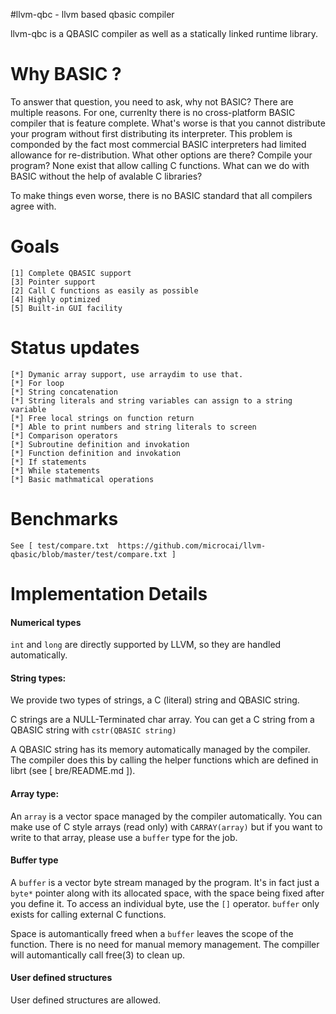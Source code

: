 #llvm-qbc - llvm based qbasic compiler

llvm-qbc is a QBASIC compiler as well as a statically linked runtime library.

# Why BASIC ?

To answer that question, you need to ask, why not BASIC? There are multiple reasons.
For one, currenlty there is no cross-platform BASIC compiler that is feature complete.
What's worse is that you cannot distribute your program without first
distributing its interpreter. This problem is componded by the fact most commercial BASIC interpreters had limited
allowance for re-distribution. What other options are there? Compile your program? None exist that allow calling C functions. What can we do with BASIC without the help of avalable C libraries?

To make things even worse, there is no BASIC standard that all compilers agree with.

# Goals
	[1] Complete QBASIC support
	[3] Pointer support
	[2] Call C functions as easily as possible
	[4] Highly optimized
	[5] Built-in GUI facility

# Status updates
	[*] Dymanic array support, use arraydim to use that.
	[*] For loop
	[*] String concatenation
	[*] String literals and string variables can assign to a string variable
	[*] Free local strings on function return
	[*] Able to print numbers and string literals to screen
	[*] Comparison operators
	[*] Subroutine definition and invokation
	[*] Function definition and invokation
	[*] If statements
	[*] While statements
	[*] Basic mathmatical operations

# Benchmarks
	See [ test/compare.txt  https://github.com/microcai/llvm-qbasic/blob/master/test/compare.txt ]
	
# Implementation Details

#### Numerical types

`int` and `long` are directly supported by LLVM, so they are handled automatically.

#### String types:

We provide two types of strings, a C (literal) string and QBASIC string.

C strings are a NULL-Terminated char array. You can get a C string from a QBASIC string with `cstr(QBASIC string)`

A QBASIC string has its memory automatically managed by the compiler. The compiler does this by calling the helper functions which are defined in librt (see [ bre/README.md ]).

#### Array type:

An `array` is a vector space managed by the compiler automatically. You can make use of C style arrays (read only) with `CARRAY(array)` but if you want to write to that array, please use a `buffer` type for the job.

#### Buffer type

A `buffer` is a vector byte stream managed by the program. It's in fact just a `byte*` pointer along with its allocated space, with the space being fixed after you define it. To access an individual byte, use the `[]` operator. `buffer` only exists for calling external C functions.

Space is automantically freed when a `buffer` leaves the scope of the function. There is no need for manual memory management. The compiller will automantically call free(3) to clean up.

#### User defined structures

User defined structures are allowed. 
